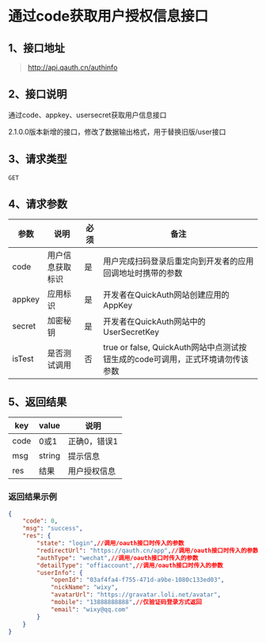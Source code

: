 # 通过code获取用户授权信息接口

## 1、接口地址

> <http://api.qauth.cn/authinfo>

## 2、接口说明

通过code、appkey、usersecret获取用户信息接口

2.1.0.0版本新增的接口，修改了数据输出格式，用于替换旧版/user接口

## 3、请求类型

`GET`

## 4、请求参数

|参数|说明|必须|备注|
|--|--|--|--|
|code|用户信息获取标识|是|用户完成扫码登录后重定向到开发者的应用回调地址时携带的参数|
|appkey|应用标识|是|开发者在QuickAuth网站创建应用的AppKey|
|secret|加密秘钥|是|开发者在QuickAuth网站中的UserSecretKey|
|isTest|是否测试调用|否|true or false, QuickAuth网站中点测试按钮生成的code可调用，正式环境请勿传该参数|

## 5、返回结果

|key|value|说明|
|--|--|--|
|code|0或1|正确0，错误1|
|msg|string|提示信息|
|res|结果|用户授权信息|

### 返回结果示例

```json
{
    "code": 0,
    "msg": "success",
    "res": {
        "state": "login",//调用/oauth接口时传入的参数
        "redirectUrl": "https://qauth.cn/app",//调用/oauth接口时传入的参数
        "authType": "wechat",//调用/oauth接口时传入的参数
        "detailType": "offiaccount",//调用/oauth接口时传入的参数
        "userInfo": {
            "openId": "03af4fa4-f755-471d-a9be-1080c133ed03",
            "nickName": "wixy",
            "avatarUrl": "https://gravatar.loli.net/avatar",
            "mobile": "13888888888",//仅验证码登录方式返回
            "email": "wixy@qq.com"
        }
    }
}

```
